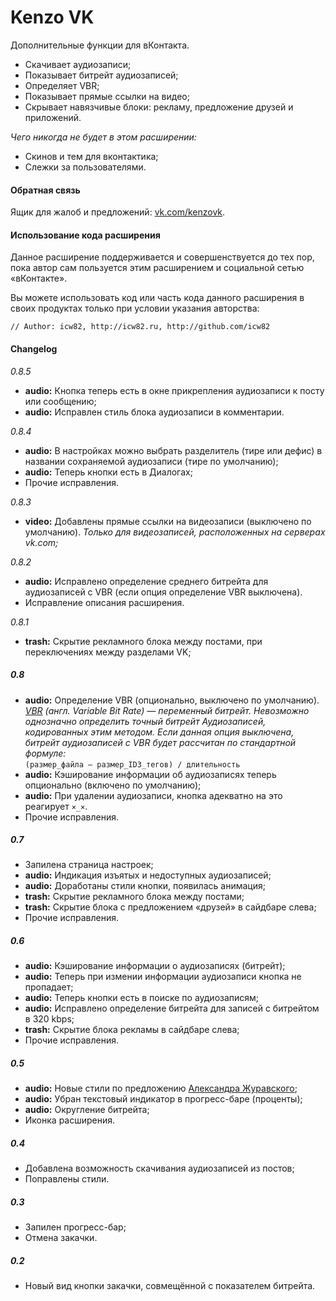 Kenzo VK
==========================
Дополнительные функции для вКонтакта.

* Скачивает аудиозаписи;
* Показывает битрейт аудиозаписей;
* Определяет VBR;
* Показывает прямые ссылки на видео;
* Скрывает навязчивые блоки: рекламу, предложение друзей и приложений.

*Чего никогда не будет в этом расширении:*

* Скинов и тем для вконтактика;
* Слежки за пользователями.

#### Обратная связь
Ящик для жалоб и предложений: [vk.com/kenzovk](http://vk.com/kenzovk).

#### Использование кода расширения
Данное расширение поддерживается и совершенствуется до тех пор,
пока автор сам пользуется этим расширением и социальной сетью «вКонтакте».

Вы можете использовать код или часть кода данного расширения
в своих продуктах только при условии указания авторства:
```
// Author: icw82, http://icw82.ru, http://github.com/icw82
```
<!-- Спасибо, что не пидарасы. -->


#### Changelog
<!--
    "browser_action": {
        "default_icon": {
            "19": "icons/19.png",
            "38": "icons/38.png"
        }
    },

    "background": {
        "persistent": false,
        "scripts": ["background/script.js"]
    },

//TODO: Очередь закачки.
//TODO:  — Прогресс закачки проигрываемой записи, котороая ещё не попала в кэш браузера.
//FIXME: — Многократное сохранение файла. Возникает когда запись начала проигрваться
//         на одной вкладке, а скачиваться — на другой.
//FIXME: — Удаление аудиозаписи при активной закачке.

//TODO: Удалять в новостях рекламу групп, в которых я и так состою.
//TODO: Сброс натроек;
//TODO: Обнаружение аудиозаписей-клонов;
//FIXME: Нет кнопок при поиске через проигрыватель (pad)
//FIXME: При большом количестве аудиозаписей браузер начинает безбожно тормозить.

_0.8.6_

-->

_0.8.5_

* __audio:__ Кнопка теперь есть в окне прикрепления аудиозаписи к посту или сообщению;
* __audio:__ Исправлен стиль блока аудиозаписи в комментарии.

_0.8.4_

* __audio:__ В настройках можно выбрать разделитель (тире или дефис) в названии сохраняемой аудиозаписи (тире по умолчанию);
* __audio:__ Теперь кнопки есть в Диалогах;
* Прочие исправления.


_0.8.3_

* __video:__ Добавлены прямые ссылки на видеозаписи (выключено по умолчанию). _Только для видеозаписей, расположенных на серверах vk.com;_


_0.8.2_

* __audio:__ Исправлено определение среднего битрейта для аудиозаписей с VBR (если опция определение VBR выключена).
* Исправление описания расширения.

_0.8.1_

* __trash:__ Скрытие рекламного блока между постами, при переключениях между разделами VK;


##### 0.8
* __audio:__ Определение VBR (опционально, выключено по умолчанию).<br/> *[VBR](http://ru.wikipedia.org/wiki/MP3#VBR) (англ. Variable Bit Rate) — переменный битрейт. Невозможно однозначно определить точный битрейт Аудиозаписей, кодированных этим методом. Если данная опция выключена, битрейт аудиозаписей с VBR будет рассчитан по стандартной формуле:*<br/>```(размер_файла – размер_ID3_тегов) / длительность```
* __audio:__ Кэширование информации об аудиозаписях теперь опционально (включено по умолчанию);
* __audio:__ При удалении аудиозаписи, кнопка адекватно на это реагирует ```×_×```.
* Прочие исправления.


<!--
_0.7.2_

* __audio:__ Исправлены стили;
* __audio:__ Исправлен баг при востановлении аудиозаписи;
* __audio:__ Определение VBR (опционально, выключено по умолчанию).

_0.7.1_

* Рефакторинг,
* __audio:__ Кэширование информации об аудиозаписях теперь опционально (включено по умолчанию);
* __audio:__ При удалении аудиозаписи, кнопка адекватно на это реагирует ```×_×```.

-->

##### 0.7
* Запилена страница настроек;
* __audio:__ Индикация изъятых и недоступных аудиозаписей;
* __audio:__ Доработаны стили кнопки, появилась анимация;
* __trash:__ Скрытие рекламного блока между постами;
* __trash:__ Скрытие блока с предложением «друзей» в сайдбаре слева;
* Прочие исправления.

<!--

_0.6.6_

* Страница настроек;
* Появилось несколько опций для блока __trash__ (скрытие навязчивых блоков);
* __trash:__ Скрытие рекламного блока между постами;
* __audio:__ Дополнен стиль недоступных аудиозаписей.

_0.6.5_

* __audio:__ Исправлены стили (кнопка в плейлисте).

_0.6.4_

* __audio:__ Рефакторинг некоторых функций.

_0.6.3_

* __audio:__ Новый механизм определения битрейта;
* __audio:__ Исправлены стили;
* __audio:__ Индикация изъятых и недоступных аудиозаписей.

_0.6.2_

* Кнопка расширения в панели браузера выпелена, поскольку не имеет никакого функционала;
* __trash:__ Скрытие блока с предложением «друзей» в сайдбаре слева;
* __audio:__ Кеширование битрейта снова работает;
* __audio:__ Доработаны стили кнопки, появилась анимация.

_0.6.1_

* __audio:__ Кэширование временно выпелено.

-->

##### 0.6
* __audio:__ Кэширование информации о аудиозаписях (битрейт);
* __audio:__ Теперь при измении информации аудиозаписи кнопка не пропадает;
* __audio:__ Теперь кнопки есть в поиске по аудиозаписям;
* __audio:__ Исправлено определение битрейта для записей с битрейтом в 320 kbps;
* __trash:__ Скрытие блока рекламы в сайдбаре слева;
* Прочие исправления.

<!--
_0.5.5_

* β: Кэширование информации о аудиозаписях (битрейт);
* Исправлен стиль блока аудиозаписи в комментарии на стене;
* Исправлен стиль слока аудиозаписи в разделе «аудиозаписи».

_0.5.4_

* Исправлено скрытие рекламы.

_0.5.3_

* Исправлено определение битрейта для записей с битрейтом в 320 kbps;
* Теперь скрывает блок рекламы в сайдбаре слева.

_0.5.2_

* Теперь кнопки есть в общем поиске.

_0.5.1_

* Теперь кнопки есть в поиске по аудиозаписям;
* Теперь при измении информации аудиозаписи кнопка не пропадает.
-->

##### 0.5
* __audio:__ Новые стили по предложению [Александра Журавского](http://vaderzone.ru/);
* __audio:__ Убран текстовый индикатор в прогресс-баре (проценты);
* __audio:__ Округление битрейта;
* Иконка расширения.

<!--
##### 0.4.6
* Дополнительные иконки расширения.

##### 0.4.5
* Округление битрейта.

##### 0.4.4
* Коррекция стилей.

##### 0.4.3
* Иконка расширения.

##### 0.4.2
* Новые стили по предложению [Александра Журавского](http://vaderzone.ru/);
* Убран текстовый индикатор в прогресс-баре (проценты).

##### 0.4.1
* Исправлена ошибка с обработкой аудиозаписей в поиске.
-->

##### 0.4
* Добавлена возможность скачивания аудиозаписей из постов;
* Поправлены стили.

##### 0.3
* Запилен прогресс-бар;
* Отмена закачки.

##### 0.2
* Новый вид кнопки закачки, совмещённой с показателем битрейта.
